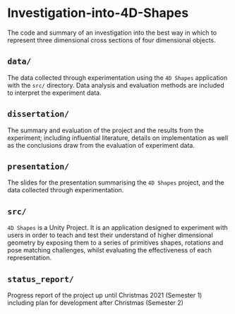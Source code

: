 # Investigation-into-4D-Shapes

The code and summary of an investigation into the best way in which to represent three dimensional cross sections of four dimensional objects.

## `data/`

The data collected through experimentation using the `4D Shapes` application with the `src/` directory. Data analysis and evaluation methods are included to interpret the experiment data.

## `dissertation/`

The summary and evaluation of the project and the results from the experiment; including influential literature, details on implementation as well as the conclusions draw from the evaluation of experiment data.

## `presentation/`

The slides for the presentation summarising the `4D Shapes` project, and the data collected through experimentation.

## `src/`

`4D Shapes` is a Unity Project. It is an application designed to experiment with users in order to teach and test their understand of higher dimensional geometry by exposing them to a series of primitives shapes, rotations and pose matching challenges, whilst evaluating the effectiveness of each representation.

## `status_report/`

Progress report of the project up until Christmas 2021 (Semester 1) including plan for development after Christmas (Semester 2)
